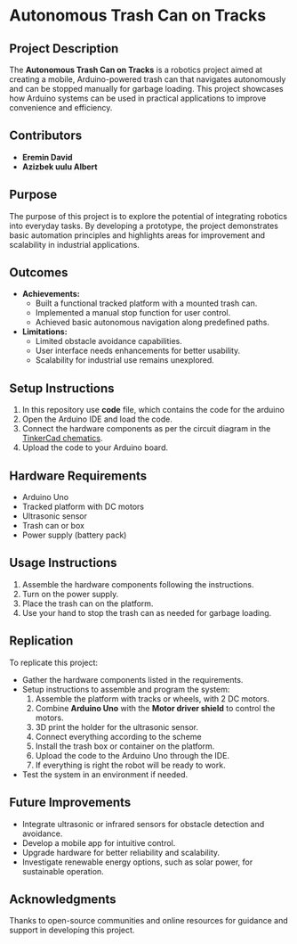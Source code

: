 # Autonomous Trash Can on Tracks

## Project Description
The **Autonomous Trash Can on Tracks** is a robotics project aimed at creating a mobile, Arduino-powered trash can that navigates autonomously and can be stopped manually for garbage loading. This project showcases how Arduino systems can be used in practical applications to improve convenience and efficiency.

## Contributors
- **Eremin David**
- **Azizbek uulu Albert**


## Purpose
The purpose of this project is to explore the potential of integrating robotics into everyday tasks. By developing a prototype, the project demonstrates basic automation principles and highlights areas for improvement and scalability in industrial applications.

## Outcomes
- **Achievements:**
  - Built a functional tracked platform with a mounted trash can.
  - Implemented a manual stop function for user control.
  - Achieved basic autonomous navigation along predefined paths.
- **Limitations:**
  - Limited obstacle avoidance capabilities.
  - User interface needs enhancements for better usability.
  - Scalability for industrial use remains unexplored.

## Setup Instructions
1. In this repository use **code** file, which contains the code for the arduino
2. Open the Arduino IDE and load the code.
3. Connect the hardware components as per the circuit diagram in the [TinkerCad chematics](https://www.tinkercad.com/things/ednUKXVoeb4-robotics-project).
4. Upload the code to your Arduino board.

## Hardware Requirements
- Arduino Uno
- Tracked platform with DC motors
- Ultrasonic sensor
- Trash can or box
- Power supply (battery pack)

## Usage Instructions
1. Assemble the hardware components following the instructions.
2. Turn on the power supply.
3. Place the trash can on the platform.
4. Use your hand to stop the trash can as needed for garbage loading.

## Replication
To replicate this project:
- Gather the hardware components listed in the requirements.
- Setup instructions to assemble and program the system:
  1. Assemble the platform with tracks or wheels, with 2 DC motors.
  2. Combine **Arduino Uno** with the **Motor driver shield** to control the motors.
  3. 3D print the holder for the ultrasonic sensor.
  4. Connect everything according to the scheme
  5. Install the trash box or container on the platform.
  6. Upload the code to the Arduino Uno through the IDE.
  7. If everything is right the robot will be ready to work.
- Test the system in an environment if needed.

## Future Improvements
- Integrate ultrasonic or infrared sensors for obstacle detection and avoidance.
- Develop a mobile app for intuitive control.
- Upgrade hardware for better reliability and scalability.
- Investigate renewable energy options, such as solar power, for sustainable operation.


## Acknowledgments
Thanks to open-source communities and online resources for guidance and support in developing this project.

